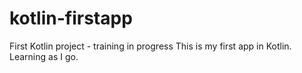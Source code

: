 # kotlin-firstapp
First Kotlin project - training in progress
This is my first app in Kotlin. Learning as I go.
